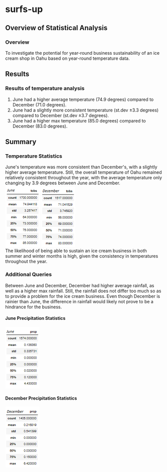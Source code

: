 # surfs-up

## Overview of Statistical Analysis
### Overview
To investigate the potential for year-round business sustainability of an ice cream shop in Oahu based on year-round temperature data. 

## Results
### Results of temperature analysis
1. June had a higher average temperature (74.9 degrees) compared to December (71.0 degrees). 
2. June had a slightly more consistent temperature (st.dev ±3.3 degrees) compared to December (st.dev ±3.7 degrees). 
3. June had a higher max temperature (85.0 degrees) compared to December (83.0 degrees). 

## Summary
### Temperature Statistics
June's temperature was more consistent than December's, with a slightly higher average temperature. Still, the overall 
temperature of Oahu remained relatively consistent throughout the year, with the average temperature only changing by 3.9 degrees 
between June and December. </br>
![June Stats](Resources/june_statistics.png)
![Dec Stats](Resources/dec_statistics.png) </br>
The likelihood of being able to sustain an ice cream business in both summer and winter months is high, given the consistency in 
temperatures throughout the year. 

### Additional Queries
Between June and December, December had higher average rainfall, as well as a higher max rainfall. Still, the rainfall 
does not differ too much so as to provide a problem for the ice cream business. Even though December is rainier than June, 
the difference in rainfall would likely not prove to be a hindrance for the business. 
#### June Precipitation Statistics
![June Prcp](Resources/june_prcp.png)
#### December Precipitation Statistics
![Dec Prcp](Resources/dec_prcp.png)
